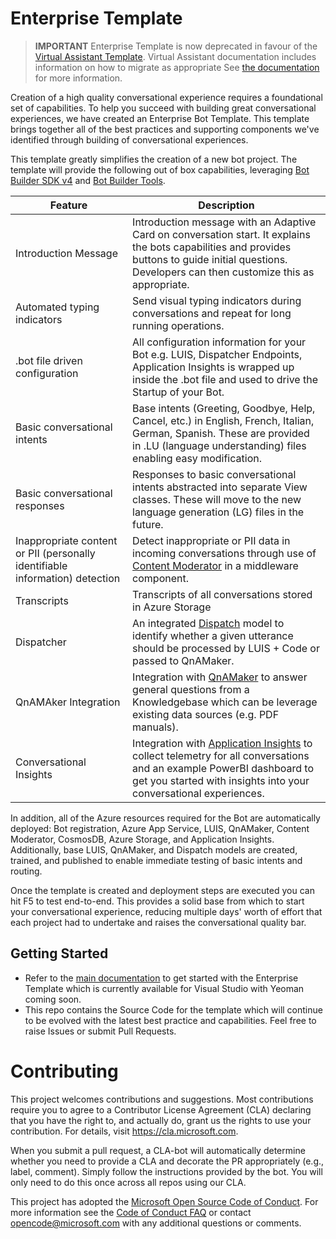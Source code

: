 # Enterprise Template

> **IMPORTANT**
> Enterprise Template is now deprecated in favour of the [Virtual Assistant Template](https://github.com/Microsoft/AI). Virtual Assistant documentation includes information on how to migrate as appropriate
> See [the documentation](https://github.com/microsoft/botframework-solutions/tree/master/docs#virtual-assistant) for more information.

Creation of a high quality conversational experience requires a foundational set of capabilities. To help you succeed with building great conversational experiences, we have created an Enterprise Bot Template. This template brings together all of the best practices and supporting components we've identified through building of conversational experiences.

This template greatly simplifies the creation of a new bot project. The template will provide the following out of box capabilities, leveraging [Bot Builder SDK v4](https://github.com/Microsoft/botbuilder) and [Bot Builder Tools](https://github.com/Microsoft/botbuilder-tools).

Feature | Description |
------------ | -------------
Introduction Message | Introduction message with an Adaptive Card on conversation start. It explains the bots capabilities and provides buttons to guide initial questions. Developers can then customize this as appropriate.
Automated typing indicators  | Send visual typing indicators during conversations and repeat for long running operations.
.bot file driven configuration | All configuration information for your Bot e.g. LUIS, Dispatcher Endpoints, Application Insights is wrapped up inside the .bot file and used to drive the Startup of your Bot.
Basic conversational intents  | Base intents (Greeting, Goodbye, Help, Cancel, etc.) in English, French, Italian, German, Spanish. These are provided in .LU (language understanding) files enabling easy modification.
Basic conversational responses  | Responses to basic conversational intents abstracted into separate View classes. These will move to the new language generation (LG) files in the future.
Inappropriate content or PII (personally identifiable information) detection  |Detect inappropriate or PII data in incoming conversations through use of [Content Moderator](https://azure.microsoft.com/en-us/services/cognitive-services/content-moderator/) in a middleware component.
Transcripts  | Transcripts of all conversations stored in Azure Storage
Dispatcher | An integrated [Dispatch](https://docs.microsoft.com/en-us/azure/bot-service/bot-builder-tutorial-dispatch?view=azure-bot-service-4.0&tabs=csaddref%2Ccsbotconfig) model to identify whether a given utterance should be processed by LUIS + Code or passed to QnAMaker.
QnAMAker Integration  | Integration with [QnAMaker](https://www.qnamaker.ai) to answer general questions from a Knowledgebase which can be leverage existing data sources (e.g. PDF manuals).
Conversational Insights  | Integration with [Application Insights](https://azure.microsoft.com/en-gb/services/application-insights/) to collect telemetry for all conversations and an example PowerBI dashboard to get you started with insights into your conversational experiences.

In addition, all of the Azure resources required for the Bot are automatically deployed: Bot registration, Azure App Service, LUIS, QnAMaker, Content Moderator, CosmosDB, Azure Storage, and Application Insights. Additionally, base LUIS, QnAMaker, and Dispatch models are created, trained, and published to enable immediate testing of basic intents and routing.

Once the template is created and deployment steps are executed you can hit F5 to test end-to-end. This provides a solid base from which to start your conversational experience, reducing multiple days' worth of effort that each project had to undertake and raises the conversational quality bar.

## Getting Started

- Refer to the [main documentation](https://docs.microsoft.com/en-us/azure/bot-service/bot-builder-enterprise-template-getting-started?view=azure-bot-service-4.0
) to get started with the Enterprise Template which is currently available for Visual Studio with Yeoman coming soon.
- This repo contains the Source Code for the template which will continue to be evolved with the latest best practice and capabilities. Feel free to raise Issues or submit Pull Requests.

# Contributing

This project welcomes contributions and suggestions.  Most contributions require you to agree to a
Contributor License Agreement (CLA) declaring that you have the right to, and actually do, grant us
the rights to use your contribution. For details, visit https://cla.microsoft.com.

When you submit a pull request, a CLA-bot will automatically determine whether you need to provide
a CLA and decorate the PR appropriately (e.g., label, comment). Simply follow the instructions
provided by the bot. You will only need to do this once across all repos using our CLA.

This project has adopted the [Microsoft Open Source Code of Conduct](https://opensource.microsoft.com/codeofconduct/).
For more information see the [Code of Conduct FAQ](https://opensource.microsoft.com/codeofconduct/faq/) or
contact [opencode@microsoft.com](mailto:opencode@microsoft.com) with any additional questions or comments.

